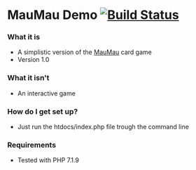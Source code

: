 # MauMau Demo [![Build Status](https://travis-ci.org/lasmanis/maumau.svg?branch=master)](https://travis-ci.org/lasmanis/maumau)

### What it is ###

* A simplistic version of the [MauMau](https://en.wikipedia.org/wiki/Mau_mau_(card_game)) card game
* Version 1.0

### What it isn't ###

* An interactive game

### How do I get set up? ###

* Just run the htdocs/index.php file trough the command line

### Requirements ###

* Tested with PHP 7.1.9
